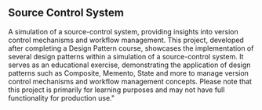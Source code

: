 ## Source Control System
A simulation of a source-control system, providing insights into version control mechanisms and workflow management.
This project, developed after completing a Design Pattern course, showcases the implementation of several design patterns within a simulation of a source-control system. It serves as an educational exercise, demonstrating the application of design patterns such as Composite, Memento, State and more to manage version control mechanisms and workflow management concepts. Please note that this project is primarily for learning purposes and may not have full functionality for production use."
